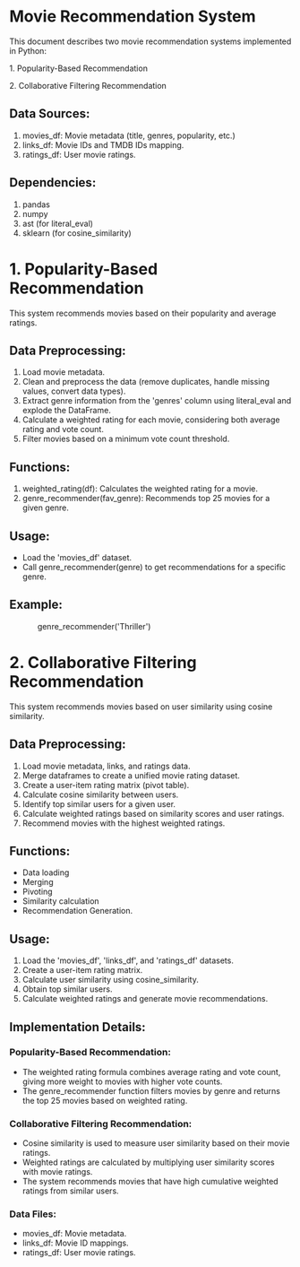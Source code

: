 # Movie Recommendation System

This document describes two movie recommendation systems implemented in Python:

1\. Popularity-Based Recommendation

2\. Collaborative Filtering Recommendation
## Data Sources:
1. movies\_df: Movie metadata (title, genres, popularity, etc.)
1. links\_df: Movie IDs and TMDB IDs mapping.
1. ratings\_df: User movie ratings.
## Dependencies:
1. pandas
1. numpy
1. ast (for literal\_eval)
1. sklearn (for cosine\_similarity)
# **1. Popularity-Based Recommendation**
This system recommends movies based on their popularity and average ratings.
## Data Preprocessing:
1. Load movie metadata.
1. Clean and preprocess the data (remove duplicates, handle missing values, convert data types).
1. Extract genre information from the 'genres' column using literal\_eval and explode the DataFrame.
1. Calculate a weighted rating for each movie, considering both average rating and vote count.
1. Filter movies based on a minimum vote count threshold.
## Functions:
1. weighted\_rating(df): Calculates the weighted rating for a movie.
1. genre\_recommender(fav\_genre): Recommends top 25 movies for a given genre.
## Usage:
- Load the 'movies\_df' dataset.
- Call genre\_recommender(genre) to get recommendations for a specific genre.
## Example:
`       `genre\_recommender('Thriller')

# **2. Collaborative Filtering Recommendation**
This system recommends movies based on user similarity using cosine similarity.
## Data Preprocessing:
1. Load movie metadata, links, and ratings data.
1. Merge dataframes to create a unified movie rating dataset.
1. Create a user-item rating matrix (pivot table).
1. Calculate cosine similarity between users.
1. Identify top similar users for a given user.
1. Calculate weighted ratings based on similarity scores and user ratings.
1. Recommend movies with the highest weighted ratings.
## Functions:
- Data loading
- Merging
- Pivoting
- Similarity calculation
- Recommendation Generation.
## Usage:
1. Load the 'movies\_df', 'links\_df', and 'ratings\_df' datasets.
1. Create a user-item rating matrix.
1. Calculate user similarity using cosine\_similarity.
1. Obtain top similar users.
1. Calculate weighted ratings and generate movie recommendations.
## Implementation Details:
### Popularity-Based Recommendation:
- The weighted rating formula combines average rating and vote count, giving more weight to movies with higher vote counts.
- The genre\_recommender function filters movies by genre and returns the top 25 movies based on weighted rating.
### Collaborative Filtering Recommendation:
- Cosine similarity is used to measure user similarity based on their movie ratings.
- Weighted ratings are calculated by multiplying user similarity scores with movie ratings.
- The system recommends movies that have high cumulative weighted ratings from similar users.
### Data Files:
- movies\_df: Movie metadata.
- links\_df: Movie ID mappings.
- ratings\_df: User movie ratings.
